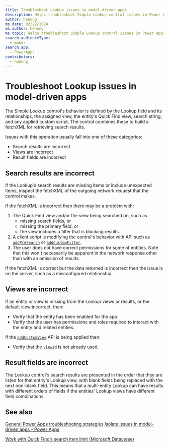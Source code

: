 ```yaml
---
title: Troubleshoot Lookup issues in model-driven apps
description: Helps troubleshoot Simple Lookup control issues in Power Apps model-driven apps.
author: hwhong
ms.date: 02/29/2024
ms.author: hwhong
ms.topic: Helps troubleshoot Simple Lookup control issues in Power Apps model-driven apps.
search.audienceType: 
  - maker
search.app: 
  - PowerApps
contributors:
  - hwhong
---
```


# Troubleshoot Lookup issues in model-driven apps

The Simple Lookup control's behavior is defined by the Lookup field and its relationships, the assigned view, the entity's Quick Find view, search string, and any applied custom script. The control combines these to build a fetchXML for retrieving search results.

Issues with this operation usually fall into one of these categories:

- Search results are incorrect
- Views are incorrect
- Result fields are incorrect

## Search results are incorrect

If the Lookup's search results are missing items or include unexpected items, inspect the fetchXML of the outgoing network request that the control makes.

If the fetchXML is incorrect then there may be a problem with:

  1. The Quick Find view and/or the view being searched on, such as
      - missing search fields, or
      - missing the primary field, or
      - the view includes a filter that is blocking results.
  2. A client script is modifying the control's behavior with API such as [`addPreSearch`](/power-apps/developer/model-driven-apps/clientapi/reference/controls/addpresearch) or [`addCustomFilter`](/power-apps/developer/model-driven-apps/clientapi/reference/controls/addcustomfilter).
  3. The user does not have correct permissions for some of entities. Note that this won't necessarily be apparent in the network response other than with an omission of results.

If the fetchXML is correct but the data returned is incorrect then the issue is on the server, such as a misconfigured relationship.

## Views are incorrect

If an entity or view is missing from the Lookup views or results, or the default view incorrect, then:

- Verify that the entity has been enabled for the app.
- Verify that the user has permissions and roles required to interact with the entity and related entities.

If the [`addCustomView`](/power-apps/developer/model-driven-apps/clientapi/reference/controls/addcustomview) API is being applied then:

- Verify that the `viewId` is not already used.

## Result fields are incorrect

The Lookup control's search results are presented in the order that they are listed for that entity's Lookup view, with blank fields being replaced with the next non-blank field. This means that a multi-entity Lookup can have results with different orders of fields if the entities' Lookup views have different field combinations.

## See also

[General Power Apps troubleshooting strategies](isolate-common-issues.md)
[Isolate issues in model-driven apps - Power Apps](isolate-model-app-issues.md)
<!-- TODO fix link [Records aren't filtered in lookup for particular entity](/power-platform/power-apps/create-and-use-apps/lookup-does-not-filter-entity-records) -->
[Work with Quick Find’s search item limit (Microsoft Dataverse)](/power-apps/developer/data-platform/quick-find-limit)

